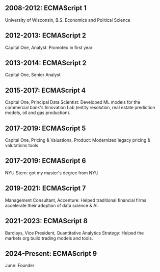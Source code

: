 ## 2008-2012: ECMAScript 1
University of Wisconsin, B.S. Economics and Political Science

## 2012-2013: ECMAScript 2
Capital One, Analyst: Promoted in first year

## 2013-2014: ECMAScript 2
Capital One, Senior Analyst

## 2015-2017: ECMAScript 4
Capital One, Principal Data Scientist: Developed ML models for the commercial bank's Innovation Lab (entity resolution, real estate prediction models, oil and gas production).

## 2017-2019: ECMAScript 5
Capital One, Pricing & Valuations, Product: Modernized legacy pricing & valutations tools

## 2017-2019: ECMAScript 6
NYU Stern: got my master's degree from NYU

## 2019-2021: ECMAScript 7
Management Consultant,  Accenture: Helped traditional financial firms accelerate their adoption of data science & AI.

## 2021-2023: ECMAScript 8
Barclays, Vice President, Quantitative Analytics Strategy: Helped the markets org build trading models and tools.

## 2024-Present: ECMAScript 9
June: Founder